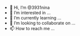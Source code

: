 - 👋 Hi, I’m @3931nina
- 👀 I’m interested in ...
- 🌱 I’m currently learning ...
- 💞️ I’m looking to collaborate on ...
- 📫 How to reach me ...

<!---
3931nina/3931nina is a ✨ special ✨ repository because its `README.md` (this file) appears on your GitHub profile.
You can click the Preview link to take a look at your changes.
--->
